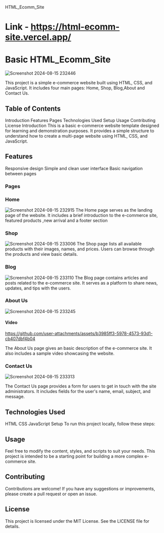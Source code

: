 HTML_Ecomm_Site 

# Link - https://html-ecomm-site.vercel.app/

# Basic HTML_Ecomm_Site

![Screenshot 2024-08-15 232446](https://github.com/user-attachments/assets/4dc14036-517a-466c-aa75-bea8665674fa)

This project is a simple e-commerce website built using HTML, CSS, and JavaScript. It includes four main pages: Home, Shop, Blog,About and Contact Us.

## Table of Contents
Introduction
Features
Pages
Technologies Used
Setup
Usage
Contributing
License
Introduction
This is a basic e-commerce website template designed for learning and demonstration purposes. It provides a simple structure to understand how to create a multi-page website using HTML, CSS, and JavaScript.

## Features
Responsive design
Simple and clean user interface
Basic navigation between pages

### Pages

### Home
![Screenshot 2024-08-15 232915](https://github.com/user-attachments/assets/9735405e-83e4-4841-94da-d11a713d1003)
The Home page serves as the landing page of the website. It includes a brief introduction to the e-commerce site, featured products ,new arrival and a footer section

### Shop
![Screenshot 2024-08-15 233006](https://github.com/user-attachments/assets/ae8ad98b-c3fb-4204-ac52-d9243f7024fe)
The Shop page lists all available products with their images, names, and prices. Users can browse through the products and view basic details.

### Blog
![Screenshot 2024-08-15 233110](https://github.com/user-attachments/assets/33e8e107-9399-4a78-bd43-9fd0d3dd397f)
The Blog page contains articles and posts related to the e-commerce site. It serves as a platform to share news, updates, and tips with the users.

### About Us
![Screenshot 2024-08-15 233245](https://github.com/user-attachments/assets/d90fe181-435d-4081-b9ce-73bd3c2c47f2)

#### Video


https://github.com/user-attachments/assets/b3985ff3-5978-4573-93d1-cb407dbf4b04



The About Us page gives an basic description of the e-commerce site. It also includes a sample video showcasing the website.

### Contact Us
![Screenshot 2024-08-15 233313](https://github.com/user-attachments/assets/dcde0195-79a8-4d7a-8204-f0a579e5771a)

The Contact Us page provides a form for users to get in touch with the site administrators. It includes fields for the user's name, email, subject, and message.

## Technologies Used
HTML
CSS
JavaScript
Setup
To run this project locally, follow these steps:

## Usage
Feel free to modify the content, styles, and scripts to suit your needs. This project is intended to be a starting point for building a more complex e-commerce site.

## Contributing
Contributions are welcome! If you have any suggestions or improvements, please create a pull request or open an issue.

## License
This project is licensed under the MIT License. See the LICENSE file for details.

